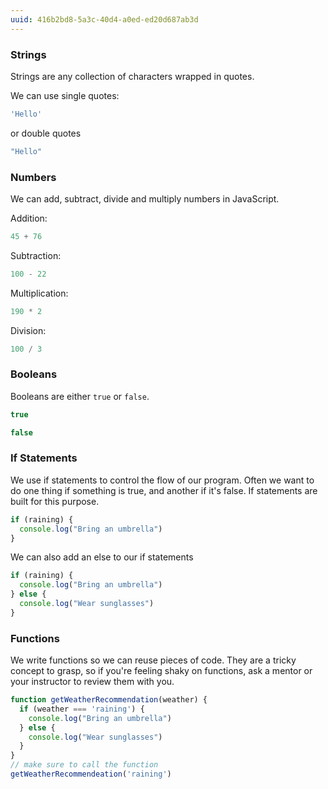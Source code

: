 ```yaml
---
uuid: 416b2bd8-5a3c-40d4-a0ed-ed20d687ab3d
---
```


### Strings

Strings are any collection of characters wrapped in quotes.

We can use single quotes:

```javascript
'Hello'
```

or double quotes

```javascript
"Hello"
```

### Numbers
We can add, subtract, divide and multiply numbers in JavaScript.

Addition:

```javascript
45 + 76
```

Subtraction:

```javascript
100 - 22
```

Multiplication:

```javascript
190 * 2
```

Division:

```javascript
100 / 3
```

### Booleans

Booleans are either `true` or `false`.

```javascript
true
```

```javascript
false
```

### If Statements

We use if statements to control the flow of our program. Often we want to do one thing if something is true, and another if it's false. If statements are built for this purpose.

```javascript
if (raining) {
  console.log("Bring an umbrella")
}
```

We can also add an else to our if statements

```javascript
if (raining) {
  console.log("Bring an umbrella")
} else {
  console.log("Wear sunglasses")
}
```

### Functions

We write functions so we can reuse pieces of code. They are a tricky concept to grasp, so if you're
feeling shaky on functions, ask a mentor or your instructor to review them with you.

```javascript
function getWeatherRecommendation(weather) {
  if (weather === 'raining') {
    console.log("Bring an umbrella")
  } else {
    console.log("Wear sunglasses")
  }
}
// make sure to call the function
getWeatherRecommendeation('raining')
```
